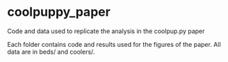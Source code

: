 # coolpuppy_paper
Code and data used to replicate the analysis in the coolpup.py paper

Each folder contains code and results used for the figures of the paper. All data are in beds/ and coolers/.
